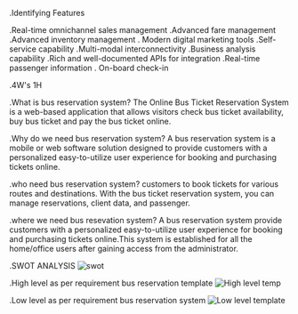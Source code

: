 .Identifying Features

 .Real-time omnichannel sales management
 .Advanced fare management
 .Advanced inventory management
 . Modern digital marketing tools
 .Self-service capability
 .Multi-modal interconnectivity
 .Business analysis capability
 .Rich and well-documented APIs for integration
 .Real-time passenger information
 . On-board check-in
 
 .4W's 1H
 
 .What is bus reservation system?
 The Online Bus Ticket Reservation System is a web-based application that allows visitors check bus ticket availability,
 buy bus ticket and pay the bus ticket online.
 
 .Why do we need bus reservation system?
 A bus reservation system is a mobile or web software solution designed to provide customers with a personalized easy-to-utilize user 
 experience for booking and purchasing tickets online. 
 
.who need bus reservation system?
 customers to book tickets for various routes and destinations. With the bus ticket reservation system, you can manage reservations, client data, and passenger.
 
 .where we need bus resevation system?
 A bus reservation system provide customers with a personalized easy-to-utilize user experience
 for booking and purchasing tickets online.This system is established for all the home/office users after gaining access from the administrator.
 
 .SWOT ANALYSIS
  ![swot](https://user-images.githubusercontent.com/102668684/161249642-8522ab36-5e92-489d-90d6-fc8f29785da9.jpeg)
 
.High level as per requirement bus reservation template
 ![High level temp](https://user-images.githubusercontent.com/102668684/161294281-e4b0fc65-ff26-4446-af45-35ec8c261b99.png)
 
 .Low level as per requirement bus reservation system
  ![Low level template](https://user-images.githubusercontent.com/102668684/161294477-3544c754-2f26-49e3-a92e-068e620602d7.jpg)
